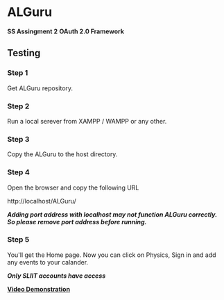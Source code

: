 # ALGuru

**SS Assingment 2**
**OAuth 2.0 Framework**

## Testing

### Step 1
Get ALGuru repository.

### Step 2
Run a local serever from XAMPP / WAMPP or any other.

### Step 3
Copy the ALGuru to the host directory.

### Step 4
Open the browser and copy the following URL

http://localhost/ALGuru/

***Adding port address with localhost may not function ALGuru correctly. So please remove port address before running.***

### Step 5
You'll get the Home page. Now you can click on Physics, Sign in and add any events to your calander.

***Only SLIIT accounts have access***

**[Video Demonstration](https://youtu.be/xH6bRRSixY0)**
